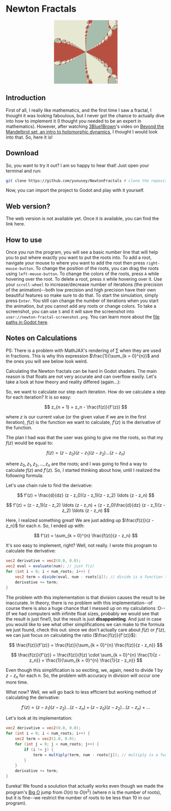 # Newton Fractals

<div align="center" border-radius="20px">
    <img src="./icon.png" width="200" height="200" />
</div>

## Introduction
First of all, I really like mathematics, and the first time I saw a fractal, I thought it was looking faboulous, but I never got the chance to actually dive into how to implement it (I thought you needed to be an expert in mathematics). However, after watching [3Blue1Brown](https://www.3blue1brown.com/)'s video on [Beyond the Mandelbrot set, an intro to holomorphic dynamics](https://www.youtube.com/watch?v=LqbZpur38nw), I thought I would look into that. So, here it is!

## Download
So, you want to try it out? I am so happy to hear that! Just open your terminal and run:
```bash
git clone https://github.com/yunusey/NewtonFractals # clone the repository
```
Now, you can import the project to Godot and play with it yourself.

## Web version?
The web version is not available yet. Once it is available, you can find the link here.

## How to use
Once you run the program, you will see a basic number line that will help you to put where exactly you want to put the roots into. To add a root, navigate your mouse to where you want to add the root then press `right-mouse-button`. To change the position of the roots, you can drag the roots using `left-mouse-button`. To change the colors of the roots, press `A` while hovering over the root. To delete a root, press `X` while hovering over it. Use your `scroll-wheel` to increase/decrease number of iterations (the precision of the animation)--both low precision and high precision have their own beautiful features so make sure to do that. To start the simulation, simply press `Enter`. You still can change the number of iterations when you start the animation, but you cannot add any roots or change colors. To take a screenshot, you can use `S` and it will save the screenshot into `user://newton-fractal-screenshot.png`. You can learn more about the [file paths in Godot here](https://docs.godotengine.org/en/stable/tutorials/io/data_paths.html).

## Notes on Calculations
PS: There is a problem with MathJAX's rendering of $\sum$ when they are used in fractions. This is why this expression $\frac{1}{\sum_{k = 0}^{n}}$ and the ones you will see below look weird.

Calculating the Newton fractals can be hard in Godot shaders. The main reason is that floats are not very accurate and can overflow easily. Let's take a look at how theory and reality differed (again...):

So, we want to calculate our step each iteration. How do we calculate a step for each iteration? It is so easy:

$$
z_{n + 1} = z_n - \frac{f(z)}{f'(z)}
$$

where $z$ is our current value (or the given value if we are in the first iteration), $f(z)$ is the function we want to calculate, $f'(z)$ is the derivative of the function. 

The plan I had was that the user was going to give me the roots, so that my $f(z)$ would be equal to:

$$
f(z) = (z - z_0)(z - z_1)(z - z_2) \ldots (z - z_n)
$$

where $z_0, z_1, z_2, \ldots, z_n$ are the roots; and I was going to find a way to calculate $f(z)$ and $f'(z)$. So, I started thinking about how, until I realized the following formula:

Let's use chain rule to find the derivative:

$$
f'(z) = \frac{d}{dz} (z - z_0)(z - z_1)(z - z_2) \ldots (z - z_n) 
$$

$$
f'(z) = (z - z_1)(z - z_2) \ldots (z - z_n) + (z - z_0)\frac{d}{dz} (z - z_1)(z - z_2) \ldots (z - z_n)
$$

Here, I realized something great! We are just adding up $\frac{f(z)}{z - z_n}$ for each $n$. So, I ended up with:

$$
f'(z) = \sum_{k = 0}^{n} \frac{f(z)}{z - z_n}
$$

It's soo easy to implement, right? Well, not really. I wrote this program to calculate the derivative:
```glsl
vec2 derivative = vec2(0.0, 0.0);
vec2 eval = evaluate(num); // just f(z)
for (int i = 0; i < num_roots; i++) {
    vec2 term = divide(eval, num - roots[i]); // divide is a function that calculates complex division.
    derivative += term;
}
```

The problem with this implementation is that division causes the result to be inaccurate. In theory, there is no problem with this implementation--of course there is also a huge chance that I messed up on my calculations :D--(if we had computers with infinite float sizes, probably we would see that the result is just fine!), but the result is just **disappointing**. And just in case you would like to see what other simplifications we can make to the formula we just found, check this out: since we don't actually care about $f(z)$ or $f'(z)$, we can just focus on calculating the ratio ($\frac{f(z)}{f'(z)}$):

$$
\frac{f(z)}{f'(z)} = \frac{f(z)}{\sum_{k = 0}^{n} \frac{f(z)}{z - z_n}}
$$

$$
\frac{f(z)}{f'(z)} = \frac{f(z)}{f(z) \cdot \sum_{k = 0}^{n} \frac{1}{z - z_n}} = \frac{1}{\sum_{k = 0}^{n} \frac{1}{z - z_n}}
$$

Even though this simplification is so exciting, we, again, need to divide $1$ by $z - z_n$ for each $n$. So, the problem with accuracy in division will occur one more time.

What now? Well, we will go back to less efficient but working method of calculating the derivative:

$$
f'(z) = (z - z_1)(z - z_2) \ldots (z - z_n) + (z - z_0)(z - z_2) \ldots (z - z_n) + \ldots
$$

Let's look at its implementation:
```glsl
vec2 derivative = vec2(0.0, 0.0);
for (int i = 0; i < num_roots; i++) {
    vec2 term = vec2(1.0, 0.0);
    for (int j = 0; j < num_roots; j++) {
        if (i != j) {
            term = multiply(term, num - roots[j]); // multiply is a function that calculates complex multiplication.
        }
    }
    derivative += term;
}
```
Eureka! We found a soulution that actually works even though we made the program's [Big O](https://en.wikipedia.org/wiki/Big_O_notation) jump from $O(n)$ to $O(n^2)$ (where $n$ is the number of roots), but it is fine--we restrict the number of roots to be less than $10$ in our program).
